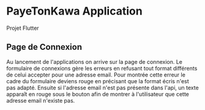 # PayeTonKawa Application

Projet Flutter

## Page de Connexion 

Au lancement de l'applications on arrive sur la page de connexion. Le formulaire de connexions gère les erreurs en refusant tout format différents de celui accepter pour
une adresse email. Pour montrée cette erreur le cadre du formulaire deviens rouge en précisant que la format écris n'est pas adapté. 
Ensuite si l'adresse email n'est pas présente dans l'api, un texte apparaît en rouge sous le bouton afin de montrer à l'utilisateur que cette adresse email 
n'existe pas.
